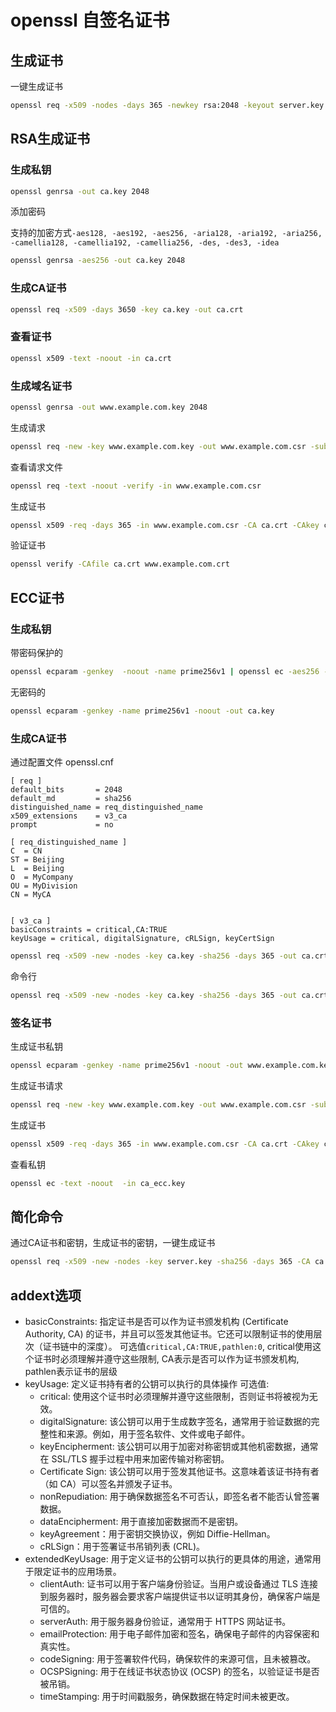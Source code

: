 # openssl 自签名证书


## 生成证书

一键生成证书

```bash
openssl req -x509 -nodes -days 365 -newkey rsa:2048 -keyout server.key -out server.crt -subj "/C=CN/ST=Beijing/L=Beijing/O=MyCompany/OU=MyDivision/CN=www.mywebsite.com" -addext "subjectAltName=DNS:www.mywebsite.com,DNS:mywebsite.com"
```

## RSA生成证书

### 生成私钥

```bash
openssl genrsa -out ca.key 2048
```

添加密码

支持的加密方式`-aes128, -aes192, -aes256, -aria128, -aria192, -aria256, -camellia128, -camellia192, -camellia256, -des, -des3, -idea`

```bash
openssl genrsa -aes256 -out ca.key 2048
```

### 生成CA证书
```bash
openssl req -x509 -days 3650 -key ca.key -out ca.crt
```

### 查看证书

```bash
openssl x509 -text -noout -in ca.crt
```

### 生成域名证书

```bash
openssl genrsa -out www.example.com.key 2048
```

生成请求
```bash
openssl req -new -key www.example.com.key -out www.example.com.csr -subj "/C=CN/ST=Beijing/L=Beijing/O=MyCompany/OU=MyDivision/CN=www.example.com" -addext "subjectAltName=DNS:www.example.com"
```

查看请求文件
```bash
openssl req -text -noout -verify -in www.example.com.csr
```

生成证书
```bash
openssl x509 -req -days 365 -in www.example.com.csr -CA ca.crt -CAkey ca.key -CAcreateserial -out www.example.com.crt -extfile <(printf "subjectAltName=DNS:www.example.com")
```

验证证书

```bash
openssl verify -CAfile ca.crt www.example.com.crt
```


## ECC证书

### 生成私钥

带密码保护的
```bash
openssl ecparam -genkey  -noout -name prime256v1 | openssl ec -aes256 -out ca.key
```

无密码的

```bash
openssl ecparam -genkey -name prime256v1 -noout -out ca.key
```

### 生成CA证书

通过配置文件
openssl.cnf
```text [openssl.cnf]
[ req ]
default_bits       = 2048
default_md         = sha256
distinguished_name = req_distinguished_name
x509_extensions    = v3_ca
prompt             = no

[ req_distinguished_name ]
C  = CN
ST = Beijing
L  = Beijing
O  = MyCompany
OU = MyDivision
CN = MyCA


[ v3_ca ]
basicConstraints = critical,CA:TRUE
keyUsage = critical, digitalSignature, cRLSign, keyCertSign
```

```bash
openssl req -x509 -new -nodes -key ca.key -sha256 -days 365 -out ca.crt -config openssl.cnf
```

命令行
```bash
openssl req -x509 -new -nodes -key ca.key -sha256 -days 365 -out ca.crt -subj "/C=CN/ST=Beijing/L=Beijing/O=MyCompany/OU=MyDivision/CN=www.mywebsite.com" -addext "subjectAltName=DNS:www.mywebsite.com,DNS:mywebsite.com"
```

### 签名证书

生成证书私钥
```bash
openssl ecparam -genkey -name prime256v1 -noout -out www.example.com.key
```

生成证书请求

```bash
openssl req -new -key www.example.com.key -out www.example.com.csr -subj "/C=CN/ST=Beijing/L=Beijing/O=MyCompany/OU=MyDivision/CN=www.example.com" -addext "subjectAltName=DNS:www.example.com"
```

生成证书
```bash
openssl x509 -req -days 365 -in www.example.com.csr -CA ca.crt -CAkey ca.key -CAcreateserial -out www.example.com.crt -extfile <(printf "subjectAltName=DNS:www.example.com")
```

查看私钥
```bash
openssl ec -text -noout  -in ca_ecc.key
```

## 简化命令

通过CA证书和密钥，生成证书的密钥，一键生成证书
```bash
openssl req -x509 -new -nodes -key server.key -sha256 -days 365 -CA ca.crt -CAkey ca.key -out server.crt -subj  "/CN=localhost" -addext "extendedKeyUsage=clientAuth,serverAuth" -addext "subjectAltName=IP:127.0.0.1,DNS:localhost" -addext "basicConstraints=critical,CA:FALSE" -addext "keyUsage=critical,digitalSignature,keyEncipherment" 
```

## addext选项
- basicConstraints: 指定证书是否可以作为证书颁发机构 (Certificate Authority, CA) 的证书，并且可以签发其他证书。它还可以限制证书的使用层次（证书链中的深度）。
可选值`critical,CA:TRUE,pathlen:0`, critical使用这个证书时必须理解并遵守这些限制, CA表示是否可以作为证书颁发机构, pathlen表示证书的层级
- keyUsage: 定义证书持有者的公钥可以执行的具体操作
可选值:
  - critical: 使用这个证书时必须理解并遵守这些限制，否则证书将被视为无效。
  - digitalSignature: 该公钥可以用于生成数字签名，通常用于验证数据的完整性和来源。例如，用于签名软件、文件或电子邮件。
  - keyEncipherment: 该公钥可以用于加密对称密钥或其他机密数据，通常在 SSL/TLS 握手过程中用来加密传输对称密钥。
  - Certificate Sign: 该公钥可以用于签发其他证书。这意味着该证书持有者（如 CA）可以签名并颁发子证书。
  - nonRepudiation: 用于确保数据签名不可否认，即签名者不能否认曾签署数据。
  - dataEncipherment: 用于直接加密数据而不是密钥。
  - keyAgreement：用于密钥交换协议，例如 Diffie-Hellman。
  - cRLSign：用于签署证书吊销列表 (CRL)。
- extendedKeyUsage: 用于定义证书的公钥可以执行的更具体的用途，通常用于限定证书的应用场景。
  - clientAuth: 证书可以用于客户端身份验证。当用户或设备通过 TLS 连接到服务器时，服务器会要求客户端提供证书以证明其身份，确保客户端是可信的。
  - serverAuth: 用于服务器身份验证，通常用于 HTTPS 网站证书。
  - emailProtection: 用于电子邮件加密和签名，确保电子邮件的内容保密和真实性。
  - codeSigning: 用于签署软件代码，确保软件的来源可信，且未被篡改。
  - OCSPSigning: 用于在线证书状态协议 (OCSP) 的签名，以验证证书是否被吊销。
  - timeStamping: 用于时间戳服务，确保数据在特定时间未被更改。
